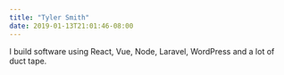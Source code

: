```yaml
---
title: "Tyler Smith"
date: 2019-01-13T21:01:46-08:00
---
```


I build software using React, Vue, Node, Laravel, WordPress and a lot of duct tape.
